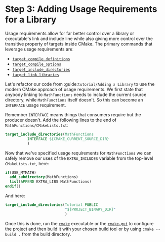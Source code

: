 # Step 3: Adding Usage Requirements for a Library

Usage requirements allow for far better control over a library or executable's
link and include line while also giving more control over the transitive
property of targets inside CMake. The primary commands that leverage usage
requirements are:

  - [`target_compile_definitions`](https://cmake.org/cmake/help/v3.23/command/target_compile_definitions.html#command:target_compile_definitions)
  - [`target_compile_options`](https://cmake.org/cmake/help/v3.23/command/target_compile_options.html#command:target_compile_options)
  - [`target_include_directories`](https://cmake.org/cmake/help/v3.23/command/target_include_directories.html#command:target_include_directories)
  - [`target_link_libraries`](https://cmake.org/cmake/help/v3.23/command/target_link_libraries.html#command:target_link_libraries)

Let's refactor our code from :guide:`tutorial/Adding a Library` to use the
modern CMake approach of usage requirements. We first state that anybody
linking to ``MathFunctions`` needs to include the current source directory,
while ``MathFunctions`` itself doesn't. So this can become an ``INTERFACE``
usage requirement.

Remember ``INTERFACE`` means things that consumers require but the producer
doesn't. Add the following lines to the end of
``MathFunctions/CMakeLists.txt``:

```cmake
target_include_directories(MathFunctions
          INTERFACE ${CMAKE_CURRENT_SOURCE_DIR}
          )
```

Now that we've specified usage requirements for ``MathFunctions`` we can safely
remove our uses of the ``EXTRA_INCLUDES`` variable from the top-level
``CMakeLists.txt``, here:

```cmake
if(USE_MYMATH)
  add_subdirectory(MathFunctions)
  list(APPEND EXTRA_LIBS MathFunctions)
endif()
```

And here:

```cmake
target_include_directories(Tutorial PUBLIC
                           "${PROJECT_BINARY_DIR}"
                           )
```

Once this is done, run the [`cmake`](https://cmake.org/cmake/help/v3.23/manual/cmake.1.html#manual:cmake(1)) executable or the
[`cmake-gui`](https://cmake.org/cmake/help/v3.23/manual/cmake-gui.1.html#manual:cmake-gui(1)) to configure the project and then build it
with your chosen build tool or by using ``cmake --build .`` from the build
directory.
